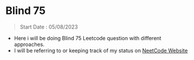 # Blind 75

> Start Date : 05/08/2023
* Here i will be doing Blind 75 Leetcode question with different approaches.
* I will be referring to or keeping track of my status on [NeetCode Website](https://neetcode.io/practice)